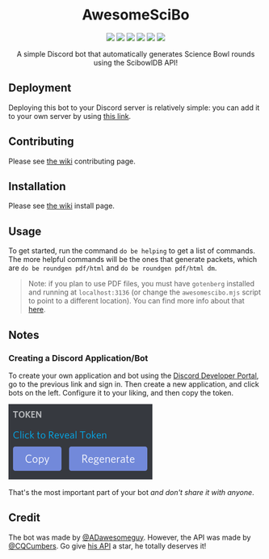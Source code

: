 <h1 align="center">AwesomeSciBo</h1>

<p align="center">
<a href="https://github.com/ADawesomeguy/AwesomeSciBo/stargazers"><img src="https://img.shields.io/github/stars/ADawesomeguy/AwesomeSciBo?color=blue&style=for-the-badge"></a>
<a href="https://github.com/ADawesomeguy/AwesomeSciBo/network"><img src="https://img.shields.io/github/forks/ADawesomeguy/AwesomeSciBo?style=for-the-badge"></a>
<a href="https://github.com/ADawesomeguy/AwesomeSciBo/blob/master/LICENSE"><img src="https://img.shields.io/github/license/ADawesomeguy/AwesomeSciBo?color=blue&style=for-the-badge"></a>
<a href="https://github.com/ADawesomeguy/AwesomeSciBo/issues"><img src="https://img.shields.io/github/issues/ADawesomeguy/AwesomeSciBo?color=blue&style=for-the-badge"></a>
<a href="https://github.com/CQCumbers/ScibowlDB"><img src="https://img.shields.io/badge/API-ScibowlDB-blue?style=for-the-badge"></a>
<a href="https://hub.docker.com/r/adawesomeguy/awscibo"><img src="https://img.shields.io/docker/pulls/adawesomeguy/awscibo?color=blue&style=for-the-badge"></a>
</p>

<!--[![GitHub stars](https://img.shields.io/github/stars/ADawesomeguy/AwesomeSciBo?color=blue&style=for-the-badge)](https://github.com/ADawesomeguy/AwesomeSciBo/stargazers)
[![GitHub forks](https://img.shields.io/github/forks/ADawesomeguy/AwesomeSciBo?style=for-the-badge)](https://github.com/ADawesomeguy/AwesomeSciBo/network)
[![GitHub license](https://img.shields.io/github/license/ADawesomeguy/AwesomeSciBo?color=blue&style=for-the-badge)](https://github.com/ADawesomeguy/AwesomeSciBo/blob/master/LICENSE)
[![GitHub issues](https://img.shields.io/github/issues/ADawesomeguy/AwesomeSciBo?color=blue&style=for-the-badge)](https://github.com/ADawesomeguy/AwesomeSciBo/issues)
[![API](https://img.shields.io/badge/API-ScibowlDB-blue?style=for-the-badge)](https://github.com/CQCumbers/ScibowlDB)-->

<p align="center">A simple Discord bot that automatically generates Science Bowl rounds using the ScibowlDB API!</p>

## Deployment
Deploying this bot to your Discord server is relatively simple: you can add it to your own server by using [this link](http://scibot.adawesome.tech/).

## Contributing
Please see [the wiki](https://github.com/ADawesomeguy/AwesomeSciBo/wiki/contributing) contributing page.


## Installation
Please see [the wiki](https://github.com/ADawesomeguy/AwesomeSciBo/wiki/installation) install page.

## Usage
To get started, run the command `do be helping` to get a list of commands. The more helpful commands will be the ones that generate packets, which are `do be roundgen pdf/html` and `do be roundgen pdf/html dm`.

> Note: if you plan to use PDF files, you must have `gotenberg` installed and running at `localhost:3136` (or change the `awesomescibo.mjs` script to point to a different location). You can find more info about that [here](https://github.com/thecodingmachine/gotenberg).

## Notes
### Creating a Discord Application/Bot
To create your own application and bot using the [Discord Developer Portal](https://discord.com/developers), go to the previous link and sign in. Then create a new application, and click bots on the left. Configure it to your liking, and then copy the token.

   ![](images/discord-developer.png)

That's the most important part of your bot *and don't share it with anyone*.

## Credit
The bot was made by [@ADawesomeguy](https://github.com/ADawesomeguy). However, the API was made by [@CQCumbers](https://github.com/CQCumbers). Go give [his API](https://github.com/CQCumbers/ScibowlDB) a star, he totally deserves it!
